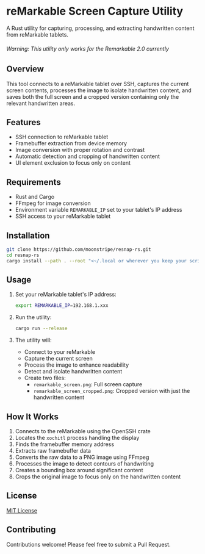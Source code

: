# reMarkable Screen Capture Utility

A Rust utility for capturing, processing, and extracting handwritten content from reMarkable tablets.

###### Warning: This utility only works for the Remarkable 2.0 currently

## Overview

This tool connects to a reMarkable tablet over SSH, captures the current screen contents, processes the image to isolate handwritten content, and saves both the full screen and a cropped version containing only the relevant handwritten areas.

## Features

- SSH connection to reMarkable tablet
- Framebuffer extraction from device memory
- Image conversion with proper rotation and contrast
- Automatic detection and cropping of handwritten content
- UI element exclusion to focus only on content

## Requirements

- Rust and Cargo
- FFmpeg for image conversion
- Environment variable `REMARKABLE_IP` set to your tablet's IP address
- SSH access to your reMarkable tablet

## Installation

```bash
git clone https://github.com/moonstripe/resnap-rs.git
cd resnap-rs
cargo install --path . --root "<~/.local or wherever you keep your scripts>"
```

## Usage

1. Set your reMarkable tablet's IP address:

   ```bash
   export REMARKABLE_IP=192.168.1.xxx
   ```

2. Run the utility:

   ```bash
   cargo run --release
   ```

3. The utility will:
   - Connect to your reMarkable
   - Capture the current screen
   - Process the image to enhance readability
   - Detect and isolate handwritten content
   - Create two files:
     - `remarkable_screen.png`: Full screen capture
     - `remarkable_screen_cropped.png`: Cropped version with just the handwritten content

## How It Works

1. Connects to the reMarkable using the OpenSSH crate
2. Locates the `xochitl` process handling the display
3. Finds the framebuffer memory address
4. Extracts raw framebuffer data
5. Converts the raw data to a PNG image using FFmpeg
6. Processes the image to detect contours of handwriting
7. Creates a bounding box around significant content
8. Crops the original image to focus only on the handwritten content

## License

[MIT License](LICENSE)

## Contributing

Contributions welcome! Please feel free to submit a Pull Request.

